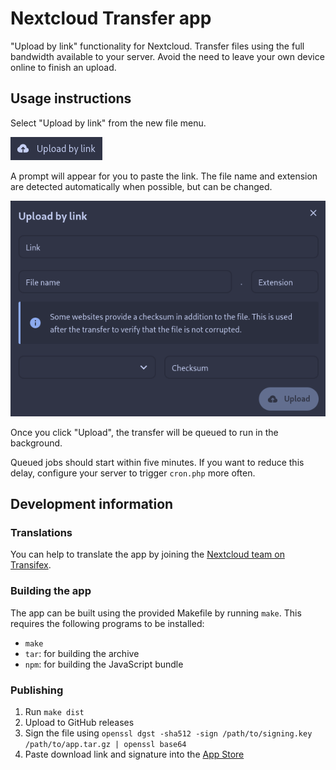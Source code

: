 # Nextcloud Transfer app

"Upload by link" functionality for Nextcloud. Transfer files using the full
bandwidth available to your server. Avoid the need to leave your own device
online to finish an upload.

## Usage instructions

Select "Upload by link" from the new file menu.

![Menu at the top of the files page.](img/menu.png)

A prompt will appear for you to paste the link. The file name and extension are
detected automatically when possible, but can be changed.

![The prompt appears in the middle of the screen.](img/prompt.png)

Once you click "Upload", the transfer will be queued to run in the background.

Queued jobs should start within five minutes. If you want to reduce this delay,
configure your server to trigger `cron.php` more often.

## Development information

### Translations

You can help to translate the app by joining the
[Nextcloud team on Transifex](https://www.transifex.com/nextcloud/nextcloud/).

### Building the app

The app can be built using the provided Makefile by running `make`.
This requires the following programs to be installed:

* `make`
* `tar`: for building the archive
* `npm`: for building the JavaScript bundle

### Publishing

1. Run `make dist`
2. Upload to GitHub releases
3. Sign the file using `openssl dgst -sha512 -sign /path/to/signing.key /path/to/app.tar.gz | openssl base64`
4. Paste download link and signature into the [App Store](http://apps.nextcloud.com/)
